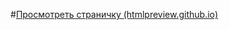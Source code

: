 #[Просмотреть страничку (htmlpreview.github.io)](http://htmlpreview.github.io/?https://github.com/IgorBrv/xt_net_web/blob/master/Epam%20TestTasks/Task%206.0/Task%206.1/index.html "Просмотреть страничку")